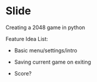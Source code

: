 # Slide
Creating a 2048 game in python

Feature Idea List:

- Basic menu/settings/intro

- Saving current game on exiting

- Score?

